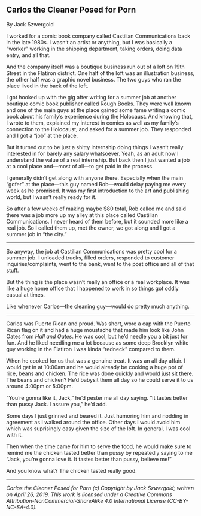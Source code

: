 ## Carlos the Cleaner Posed for Porn

By Jack Szwergold

I worked for a comic book company called Castilian Communications back in the late 1980s. I wasn’t an artist or anything, but I was basically a “worker” working in the shipping department, taking orders, doing data entry, and all that.

And the company itself was a boutique business run out of a loft on 19th Street in the Flatiron district. One half of the loft was an illustration business, the other half was a graphic novel business. The two guys who ran the place lived in the back of the loft.

I got hooked up with the gig after writing for a summer job at another boutique comic book publisher called Rough Books. They were well known and one of the main guys at the place gained some fame writing a comic book about his family’s experience during the Holocaust. And knowing that, I wrote to them, explained my interest in comics as well as my family’s connection to the Holocaust, and asked for a summer job. They responded and I got a “job” at the place.

But it turned out to be just a shitty internship doing things I wasn’t really interested in for barely any salary whatsoever. Yeah, as an adult now I understand the value of a real internship. But back then I just wanted a job at a cool place and—most of all—to get paid in the process.

I generally didn’t get along with anyone there. Especially when the main “gofer” at the place—this guy named Rob—would delay paying me every week as he promised. It was my first introduction to the art and publishing world, but I wasn’t really ready for it.

So after a few weeks of making maybe $80 total, Rob called me and said there was a job more up my alley at this place called Castilian Communications. I never heard of them before, but it sounded more like a real job. So I called them up, met the owner, we got along and I got a summer job in “the city.”

***

So anyway, the job at Castilian Communications was pretty cool for a summer job. I unloaded trucks, filled orders, responded to customer inquiries/complaints, went to the bank, went to the post office and all of that stuff.

But the thing is the place wasn’t really an office or a real workplace. It was like a huge home office that I happened to work in so things got oddly casual at times.

Like whenever Carlos—the cleaning guy—would do pretty much anything.

***

Carlos was Puerto Rican and proud. Was short, wore a cap with the Puerto Rican flag on it and had a huge moustache that made him look like John Oates from *Hall and Oates*. He was cool, but he’d needle you a bit just for fun. And he liked needling me a lot because as some deep Brooklyn white guy working in the Flatiron I was kinda “redneck” compared to them.

When he cooked for us that was a genuine treat. It was an all day affair. I would get in at 10:00am and he would already be cooking a huge pot of rice, beans and chicken. The rice was done quickly and would just sit there. The beans and chicken? He’d babysit them all day so he could serve it to us around 4:00pm or 5:00pm.

“You’re gonna like it, Jack,” he’d pester me all day saying. “It tastes better than pussy Jack. I assure you,” he’d add.

Some days I just grinned and beared it. Just humoring him and nodding in agreement as I walked around the office. Other days I would avoid him which was suprisingly easy given the size of the loft. In general, I was cool with it.

Then when the time came for him to serve the food, he would make sure to remind me the chicken tasted better than pussy by repeatedly saying to me “Jack, you’re gonna love it. It tastes better than pussy, believe me!”

And you know what? The chicken tasted really good.

***

*Carlos the Cleaner Posed for Porn (c) Copyright by Jack Szwergold; written on April 26, 2019. This work is licensed under a Creative Commons Attribution-NonCommercial-ShareAlike 4.0 International License (CC-BY-NC-SA-4.0).*